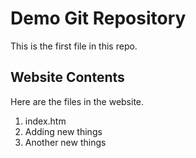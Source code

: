# Demo Git Repository

This is the first file in this repo.

## Website Contents

Here are the files in the website.

1. index.htm
2. Adding new things
3. Another new things